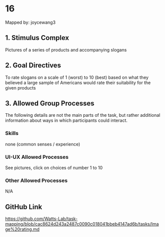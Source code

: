 # 16

Mapped by: joycewang3 

## 1. Stimulus Complex 
Pictures of a series of products and accompanying slogans

## 2. Goal Directives 
To rate slogans on a scale of 1 (worst) to 10 (best) based on what they believed a large sample of Americans would rate their suitability for the given products

## 3. Allowed Group Processes 
The following details are not the main parts of the task, but rather additional information about ways in which participants could interact.

### Skills 
none (common senses / experience)

### UI-UX Allowed Processes
See pictures, click on choices of number 1 to 10

### Other Allowed Processes
N/A

## GitHub Link 
https://github.com/Watts-Lab/task-mapping/blob/cac8624d243a2487c0090c018041bbeb4147ad6b/tasks/Image%20rating.md